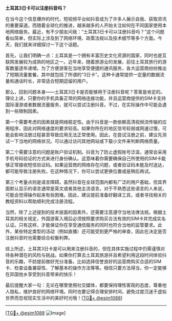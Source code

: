**土耳其3日卡可以注册抖音吗？**

在当今这个信息爆炸的时代，短视频平台如抖音成为了许多人展示自我、获取资讯的重要渠道。而随着全球化的推进，越来越多的人开始关注如何在不同国家使用本地网络服务。最近，有不少朋友问我：“土耳其3日卡可以注册抖音吗？”这个问题看似简单，但实际上涉及到了网络环境、政策法规以及技术细节等多个方面。今天，我们就来详细探讨一下这个话题。

首先，让我们明确一点：土耳其是一个拥有丰富历史文化资源的国家，同时也是互联网发展较为成熟的地区之一。近年来，随着旅游业的发展，前往土耳其旅行的游客数量逐年递增。为了方便游客在当地享受便捷的通讯服务，各大运营商纷纷推出了短期流量套餐，其中就包括了所谓的“3日卡”。这种卡通常提供一定量的数据流量和通话时长，非常适合短期逗留的用户。

那么，回到问题本身——土耳其3日卡是否能够用于注册抖音呢？答案是肯定的。理论上讲，只要你的手机具备正常的网络连接功能，并且运营商提供的SIM卡支持国际漫游或者数据流量服务，就可以尝试注册抖音。不过，在实际操作中可能会遇到一些限制因素。

第一个需要考虑的因素就是网络稳定性。由于抖音是一款依赖高清视频流传输的应用程序，因此对网络速度的要求较高。如果你所在的地区信号较弱或网速过慢，可能会影响注册过程甚至导致应用无法正常使用。因此，在尝试注册之前，建议先测试一下当地的网络状况。可以通过访问其他网站或下载小文件来判断网络质量。

第二个需要注意的问题是账户验证机制。抖音为了防止虚假账号泛滥，通常会采用手机号码验证的方式来进行身份确认。这意味着你需要确保自己所使用的SIM卡能够正常接收短信验证码。如果运营商的网络存在问题，或者验证码未能及时送达，都可能导致注册失败。在这种情况下，你可以尝试更换位置或是稍后再试。

第三个考量点则是语言障碍。虽然抖音在全球范围内都有广泛的用户基础，但其界面默认显示的语言通常是英文或者其他主流语言。对于不熟悉这些语言的人来说，可能会觉得操作起来有些困难。因此，建议提前准备好翻译工具，或者寻找相关的教程资料以帮助顺利完成注册流程。

当然，除了上述提到的技术层面的因素外，还需要注意遵守当地法律法规。根据土耳其的相关规定，外国游客入境后必须按照要求购买合法有效的SIM卡并完成实名认证。只有这样，才能保证你在享受通信服务的同时也符合当地的监管要求。此外，某些特定类型的活动（例如直播）还可能受到更严格的审查，因此在决定是否注册抖音时也需要综合权衡利弊。

综上所述，土耳其3日卡是可以用来注册抖音的，但在具体实施过程中仍需谨慎对待各种潜在的风险与挑战。如果你打算去土耳其旅游并且希望利用这段时间体验抖音的乐趣，不妨提前做好充分准备。比如选择信誉良好的运营商购买合适的SIM卡、检查设备兼容性、了解基本的操作方法等等。相信只要方法得当，你一定能够在异国他乡享受到抖音带来的快乐！

最后提醒大家一句：无论在哪里使用社交媒体，都要保持理性客观的态度，尊重他人隐私，维护良好的网络环境。同时也要记得合理安排时间，避免过度沉迷于虚拟世界而忽视现实生活中的美好时光哦！[[TG💪+ @esim1088](https://t.me/s/esim1088)]

---

[[TG💪+ @esim1088](https://t.me/s/esim1088) ![Image](https://i.postimg.cc/4NQfJmqS/Snipaste-2025-05-13-00-14-12.png)]